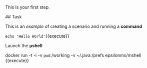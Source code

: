 This is your first step.

## Task

This is an _example_ of creating a scenario and running a **command**

`echo 'Hello World'`{{execute}}

Launch the **µshell**

 docker run -t -i -v `pwd`:/working  -v ~/.java:/prefs  epsilonms/mshell {{execute}}
